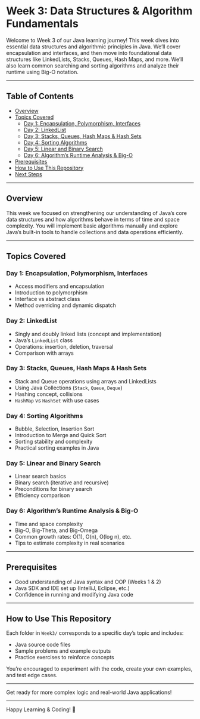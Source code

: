 # Week 3: Data Structures & Algorithm Fundamentals

Welcome to Week 3 of our Java learning journey! This week dives into essential data structures and algorithmic principles in Java. We’ll cover encapsulation and interfaces, and then move into foundational data structures like LinkedLists, Stacks, Queues, Hash Maps, and more. We’ll also learn common searching and sorting algorithms and analyze their runtime using Big-O notation.

---

## Table of Contents

- [Overview](#overview)
- [Topics Covered](#topics-covered)
  - [Day 1: Encapsulation, Polymorphism, Interfaces](#day-1-encapsulation-polymorphism-interfaces)
  - [Day 2: LinkedList](#day-2-linkedlist)
  - [Day 3: Stacks, Queues, Hash Maps & Hash Sets](#day-3-stacks-queues-hash-maps--hash-sets)
  - [Day 4: Sorting Algorithms](#day-4-sorting-algorithms)
  - [Day 5: Linear and Binary Search](#day-5-linear-and-binary-search)
  - [Day 6: Algorithm’s Runtime Analysis & Big-O](#day-6-algorithms-runtime-analysis--big-o)
- [Prerequisites](#prerequisites)
- [How to Use This Repository](#how-to-use-this-repository)
- [Next Steps](#next-steps)

---

## Overview

This week we focused on strengthening our understanding of Java’s core data structures and how algorithms behave in terms of time and space complexity. You will implement basic algorithms manually and explore Java’s built-in tools to handle collections and data operations efficiently.

---

## Topics Covered

### Day 1: Encapsulation, Polymorphism, Interfaces
- Access modifiers and encapsulation
- Introduction to polymorphism
- Interface vs abstract class
- Method overriding and dynamic dispatch

### Day 2: LinkedList
- Singly and doubly linked lists (concept and implementation)
- Java’s `LinkedList` class
- Operations: insertion, deletion, traversal
- Comparison with arrays

### Day 3: Stacks, Queues, Hash Maps & Hash Sets
- Stack and Queue operations using arrays and LinkedLists
- Using Java Collections (`Stack`, `Queue`, `Deque`)
- Hashing concept, collisions
- `HashMap` vs `HashSet` with use cases

### Day 4: Sorting Algorithms
- Bubble, Selection, Insertion Sort
- Introduction to Merge and Quick Sort
- Sorting stability and complexity
- Practical sorting examples in Java

### Day 5: Linear and Binary Search
- Linear search basics
- Binary search (iterative and recursive)
- Preconditions for binary search
- Efficiency comparison

### Day 6: Algorithm’s Runtime Analysis & Big-O
- Time and space complexity
- Big-O, Big-Theta, and Big-Omega
- Common growth rates: O(1), O(n), O(log n), etc.
- Tips to estimate complexity in real scenarios

---

## Prerequisites

- Good understanding of Java syntax and OOP (Weeks 1 & 2)
- Java SDK and IDE set up (IntelliJ, Eclipse, etc.)
- Confidence in running and modifying Java code

---

## How to Use This Repository

Each folder in `Week3/` corresponds to a specific day’s topic and includes:
- Java source code files
- Sample problems and example outputs
- Practice exercises to reinforce concepts

You’re encouraged to experiment with the code, create your own examples, and test edge cases.

---


Get ready for more complex logic and real-world Java applications!

---

Happy Learning & Coding! 🚀
